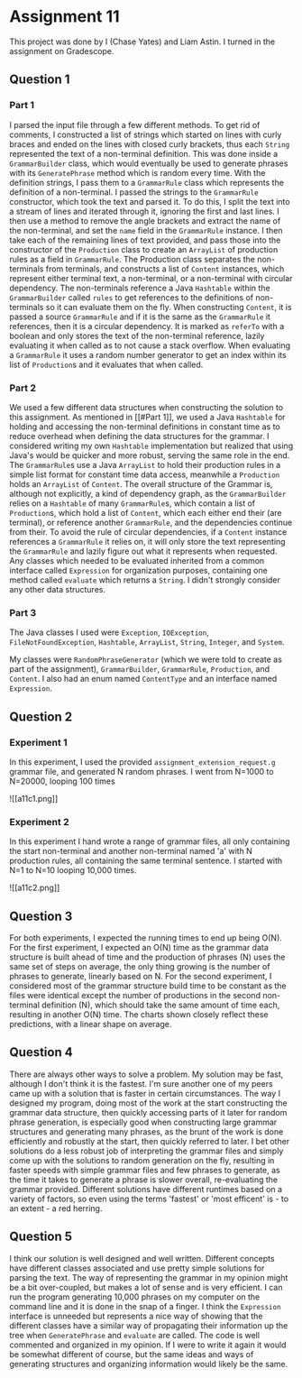 # Assignment 11

This project was done by I (Chase Yates) and Liam Astin. I turned in the assignment on Gradescope.

## Question 1

### Part 1

I parsed the input file through a few different methods. To get rid of comments, I constructed a list of strings which started on lines with curly braces and ended on the lines with closed curly brackets, thus each `String` represented the text of a non-terminal definition. This was done inside a `GrammarBuilder` class, which would eventually be used to generate phrases with its `GeneratePhrase` method which is random every time. With the definition strings, I pass them to a `GrammarRule` class which represents the definition of a non-terminal. I passed the strings to the `GrammarRule` constructor, which took the text and parsed it. To do this, I split the text into a stream of lines and iterated through it, ignoring the first and last lines. I then use a method to remove the angle brackets and extract the name of the non-terminal, and set the `name` field in the `GrammarRule` instance. I then take each of the remaining lines of text provided, and pass those into the constructor of the `Production` class to create an `ArrayList` of production rules as a field in `GrammarRule`. The Production class separates the non-terminals from terminals, and constructs a list of `Content` instances, which represent either terminal text, a non-terminal, or a non-terminal with circular dependency. The non-terminals reference a Java `Hashtable` within the `GrammarBuilder` called `rules` to get references to the definitions of non-terminals so it can evaluate them on the fly. When constructing `Content`, it is passed a source `GrammarRule` and if it is the same as the `GrammarRule` it references, then it is a circular dependency. It is marked as `referTo` with a boolean and only stores the text of the non-terminal reference, lazily evaluating it when called as to not cause a stack overflow. When evaluating a `GrammarRule` it uses a random number generator to get an index within its list of `Production`s and it evaluates that when called.

### Part 2

We used a few different data structures when constructing the solution to this assignment. As mentioned in [[#Part 1]], we used a Java `Hashtable` for holding and accessing the non-terminal definitions in constant time as to reduce overhead when defining the data structures for the grammar. I considered writing my own `Hashtable` implementation but realized that using Java's would be quicker and more robust, serving the same role in the end. The `GrammarRule`s use a Java `ArrayList` to hold their production rules in a simple list format for constant time data access, meanwhile a `Production` holds an `ArrayList` of `Content`. The overall structure of the Grammar is, although not explicitly, a kind of dependency graph, as the `GrammarBuilder` relies on a `Hashtable` of many `GrammarRule`s, which contain a list of `Production`s, which hold a list of `Content`, which each either end their (are terminal), or reference another `GrammarRule`, and the dependencies continue from their. To avoid the rule of circular dependencies, if a `Content` instance references a `GrammarRule` it relies on, it will only store the text representing the `GrammarRule` and lazily figure out what it represents when requested. Any classes which needed to be evaluated inherited from a common interface called `Expression` for organization purposes, containing one method called `evaluate` which returns a `String`. I didn't strongly consider any other data structures.

### Part 3

The Java classes I used were `Exception`, `IOException`, `FileNotFoundException`, `Hashtable`, `ArrayList`, `String`, `Integer`, and `System`.

My classes were `RandomPhraseGenerator` (which we were told to create as part of the assignment), `GrammarBuilder`, `GrammarRule`, `Production`, and `Content`. I also had an enum named `ContentType` and an interface named `Expression`.

## Question 2

### Experiment 1

In this experiment, I used the provided `assignment_extension_request.g` grammar file, and generated N random phrases. I went from N=1000 to N=20000, looping 100 times

![[a11c1.png]]

### Experiment 2

In this experiment I hand wrote a range of grammar files, all only containing the start non-terminal and another non-terminal named 'a' with N production rules, all containing the same terminal sentence. I started with N=1 to N=10 looping 10,000 times.

![[a11c2.png]]

## Question 3

For both experiments, I expected the running times to end up being O(N). For the first experiment, I expected an O(N) time as the grammar data structure is built ahead of time and the production of phrases (N) uses the same set of steps on average, the only thing growing is the number of phrases to generate, linearly based on N. For the second experiment, I considered most of the grammar structure build time to be constant as the files were identical except the number of productions in the second non-terminal definition (N), which should take the same amount of time each, resulting in another O(N) time.  The charts shown closely reflect these predictions, with a linear shape on average.

## Question 4

There are always other ways to solve a problem. My solution may be fast, although I don't think it is the fastest. I'm sure another one of my peers came up with a solution that is faster in certain circumstances. The way I designed my program, doing most of the work at the start constructing the grammar data structure, then quickly accessing parts of it later for random phrase generation, is especially good when constructing large grammar structures and generating many phrases, as the brunt of the work is done efficiently and robustly at the start, then quickly referred to later. I bet other solutions do a less robust job of interpreting the grammar files and simply come up with the solutions to random generation on the fly, resulting in faster speeds with simple grammar files and few phrases to generate, as the time it takes to generate a phrase is slower overall, re-evaluating the grammar provided. Different solutions have different runtimes based on a variety of factors, so even using the terms 'fastest' or 'most efficent' is - to an extent - a red herring.

## Question 5

I think our solution is well designed and well written. Different concepts have different classes associated and use pretty simple solutions for parsing the text. The way of representing the grammar in my opinion might be a bit over-coupled, but makes a lot of sense and is very efficient. I can run the program generating 10,000 phrases on my computer on the command line and it is done in the snap of a finger. I think the `Expression` interface is unneeded but represents a nice way of showing that the different classes have a similar way of propagating their information up the tree when `GeneratePhrase` and `evaluate` are called. The code is well commented and organized in my opinion. If I were to write it again it would be somewhat different of course, but the same ideas and ways of generating structures and organizing information would likely be the same.